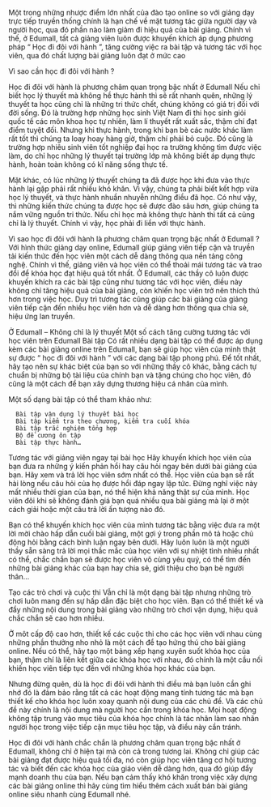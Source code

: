 Một trong những nhược điểm lớn nhất của đào tạo online so với giảng dạy trực tiếp truyền thống chính là hạn chế về mặt tương tác giữa người dạy và người học, qua đó phần nào làm giảm đi hiệu quả của bài giảng. Chính vì thế, ở Edumall, tất cả giảng viên luôn được khuyến khích áp dụng phương pháp “ Học đi đôi với hành ”, tăng cường việc ra bài tập và tương tác với học viên, qua đó chất lượng bài giảng luôn đạt ở mức cao

Vì sao cần học đi đôi với hành ?

Học đi đôi với hành là phương châm quan trọng bậc nhất ở Edumall
Nếu chỉ biết học lý thuyết mà không hề thực hành thì sẽ rất nhanh quên, những lý thuyết ta học cũng chỉ là những tri thức chết, chúng không có giá trị đối với đời sống. Đó là trường hợp những học sinh Việt Nam đi thi học sinh giỏi quốc tế các môn khoa học tự nhiên, làm lí thuyết rất xuất sắc, thậm chí đạt điểm tuyệt đối. Nhưng khi thực hành, trong khi bạn bè các nước khác làm rất tốt thì chúng ta loay hoay hàng giờ, thậm chí phải bỏ cuộc. Đó cũng là trường hợp nhiêu sinh viên tốt nghiệp đại học ra trường không tìm được việc làm, do chỉ học những lý thuyết tại trường lớp mà không biết áp dụng thực hành, hoàn toàn không có kĩ năng sống thực tế.

Mặt khác, có lúc những lý thuyết chúng ta đã được học khi đưa vào thực hành lại gặp phải rất nhiều khó khăn. Vì vậy, chúng ta phải biết kết hợp vừa học lý thuyết, và thực hành nhuần nhuyễn những điều đã học. Có như vậy, thì những kiến thức chúng ta được học sẽ được đào sâu hơn, giúp chúng ta nắm vững nguồn tri thức. Nếu chỉ học mà không thực hành thì tất cả cũng chỉ là lý thuyết. Chính vì vậy, học phải đi liền với thực hành.

Vì sao học đi đôi với hành là phương châm quan trọng bậc nhất ở Edumall ?
Với hình thức giảng dạy online, Edumall giúp giảng viên tiếp cận và truyền tải kiến thức đến học viên một cách dễ dàng thông qua nền tảng công nghệ. Chính vì thế, giảng viên và học viên có thể thoải mái tương tác và trao đổi để khóa học đạt hiệu quả tốt nhất. Ở Edumall, các thầy cô luôn được khuyến khích ra các bài tập cũng như tương tác với học viên, điều này không chỉ tăng hiệu quả của bài giảng, còn khiến học viên trở nên thích thú hơn trong việc học. Duy trì tương tác cũng giúp các bài giảng của giảng viên tiếp cận đến nhiều học viên hơn và dễ dàng hơn thông qua chia sẻ, hiệu ứng lan truyền.  


Ở Edumall – Không chỉ là lý thuyết
Một số cách tăng cường tương tác với học viên trên Edumall
Bài tập
Có rất nhiều dạng bài tập có thể được áp dụng kèm các bài giảng online trên Edumall, bạn sẽ giúp học viên của mình thật sự được “ học đi đôi với hành ” với các dạng bài tập phong phú. Để tốt nhất, hãy tạo nên sự khác biệt của bạn so với những thầy cô khác, bằng cách tự chuẩn bị những bộ tài liệu của chính bạn và tặng chúng cho học viên, đó cũng là một cách để bạn xây dựng thương hiệu cá nhân của mình.

Một số dạng bài tập có thể tham khảo như:

      Bài tập vận dụng lý thuyết bài học
      Bài tập kiểm tra theo chương, kiểm tra cuối khóa
      Bài tập trắc nghiệm tổng hợp
      Bộ đề cương ôn tập
      Bài tập thực hành…
Tương tác với giảng viên ngay tại bài học
Hãy khuyến khích học viên của bạn đưa ra những ý kiến phản hồi hay câu hỏi ngay bên dưới bài giảng của bạn. Hãy xem và trả lời học viên sớm nhất có thể. Học viên của bạn sẽ rất hài lòng nếu câu hỏi của họ được hồi đáp ngay lập tức. Đừng nghĩ việc này mất nhiều thời gian của bạn, nó thể hiện khả năng thật sự của mình. Học viên đôi khi sẽ không đánh giá bạn quá nhiều qua bài giảng mà lại ở một cách giải hoặc một câu trả  lời ấn tượng nào đó.

Bạn có thể khuyến khích học viên của mình tương tác bằng việc đưa ra một lời mời chào hấp dẫn cuối bài giảng, một gợi ý trong phần mô tả hoặc chủ động hỏi bằng cách bình luận ngay bên dưới. Hãy luôn luôn là một người thầy sẵn sàng trả lời mọi thắc mắc của học viên với sự nhiệt tình nhiều nhất có thể, chắc chắn bạn sẽ được học viên vô cùng yêu quý, có thể tìm đến những bài giảng khác của bạn hay chia sẻ, giới thiệu cho bạn bè người thân…

Tạo các trò chơi và cuộc thi
Vẫn chỉ là một dạng bài tập nhưng những trò chơi luôn mang đến sự hấp dẫn đặc biệt cho học viên. Bạn có thể thiết kế và đẩy những nội dung trong bài giảng vào những trò chơi vận dụng, hiệu quả chắc chắn sẽ cao hơn nhiều.

Ở môt cấp độ cao hơn, thiết kế các cuộc thi cho các học viên với nhau cùng những phần thưởng nho nhỏ là một cách để tạo hứng thú cho bài giảng online. Nếu có thể, hãy tạo một bảng xếp hạng xuyên suốt khóa học của bạn, thậm chí là liên kết giữa các khóa học với nhau, đó chính là một cầu nối khiến học viên tiếp tục đến với những khóa học khác của bạn.

Nhưng đừng quên, dù là học đi đôi với hành thì điều mà bạn luôn cần ghi nhớ đó là đảm bảo rằng tất cả các hoạt động mang tính tương tác mà bạn thiết kế cho khóa học luôn xoay quanh nội dung của các chủ đề. Và các chủ đề này chính là nội dung mà người học cần trong khóa học. Mọi hoạt động không tập trung vào mục tiêu của khóa học chính là tác nhân làm sao nhãn người học trong việc tiếp cận mục tiêu học tập, và điều này cần tránh.

Học đi đôi với hành chắc chắn là phương châm quan trọng bậc nhất ở Edumall, không chỉ ở hiện tại mà còn cả trong tương lai. Không chỉ giúp các bài giảng đạt được hiệu quả tối đa, nó còn giúp học viên tăng cơ hội tương tác và biết đến các khóa học của giáo viên dễ dàng hơn, qua đó giúp đẩy mạnh doanh thu của bạn. Nếu bạn cảm thấy khó khăn trong việc xây dựng các bài giảng online thì hãy cùng tìm hiểu thêm cách xuất bản bài giảng online siêu nhanh cùng Edumall nhé.